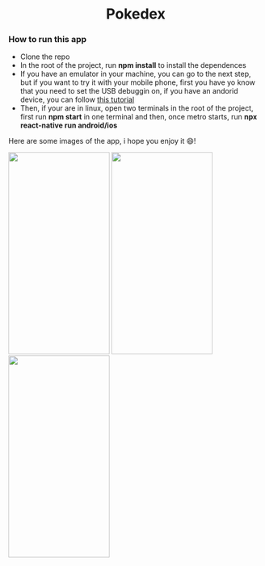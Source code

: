 <h1 align="center">Pokedex</h1>
<div>
  <h3>How to run this app</h3>
  <ul>
    <li>Clone the repo</li>
    <li>In the root of the project, run <strong>npm install</strong> to install the dependences</li> 
    <li>If you have an emulator in your machine, you can go to the next step, but if you want to try it with your mobile phone, first you have yo know that you need to set the USB debuggin on, if you have an andorid device, you can follow <a href="https://www.microfocus.com/documentation/silk-test/210/en/silktestworkbench-help-en/GUID-BE1EA2BA-EFF2-4B2D-8F09-4BEE0947DFB2.html">this tutorial</a></li>
    <li>Then, if your are in linux, open two terminals in the root of the project, first run <strong>npm start</strong> in one terminal and then, once metro starts, run <strong>npx react-native run android/ios</strong></li>
  </ul>
 
  <div>
    <p>Here are some images of the app, i hope you enjoy it 😄!</p>
  </div>
  <div >
<img src="https://media.giphy.com/media/JZIZwsB4qW5MDGvKZN/giphy.gif?cid=790b7611671dc4f8693f1a2d9e127b4c640d9660c42ab7a1&rid=giphy.gif&ct=g" display="inline" width="200" height="400"/>
<img src="https://media.giphy.com/media/zixHY3z8DUDV1TwP5K/giphy.gif?cid=790b7611f5baec32a1a34d6b65a959a59b4410b9d1738e84&rid=giphy.gif&ct=g" display="inline" width="200" height="400"/>
  <img src="https://media.giphy.com/media/Z7GNvo1eKg3jBuWlmy/giphy.gif?cid=790b761183724a1461bff762326fa3bb7ad66dbda5bb7d7a&rid=giphy.gif&ct=g" display="inline" width="200" height="400"/>
</div>
</div>
